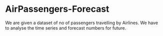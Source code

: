 # AirPassengers-Forecast

We are given a dataset of no of passengers travelling by Airlines. We have to analyse the time series and forecast numbers for future. 
